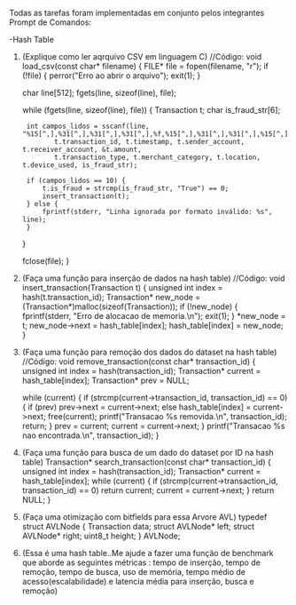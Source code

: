 Todas as tarefas foram implementadas em conjunto pelos integrantes
Prompt de Comandos:

-Hash Table

1. (Explique como ler aqrquivo CSV em linguagem C)
//Código:
void load_csv(const char* filename) {
    FILE* file = fopen(filename, "r");
    if (!file) {
        perror("Erro ao abrir o arquivo");
        exit(1);
    }

    char line[512];
    fgets(line, sizeof(line), file);

    while (fgets(line, sizeof(line), file)) {
        Transaction t;
        char is_fraud_str[6];

        int campos_lidos = sscanf(line, "%15[^,],%31[^,],%31[^,],%31[^,],%f,%15[^,],%31[^,],%31[^,],%15[^,],%5[^,\n]",
               t.transaction_id, t.timestamp, t.sender_account, t.receiver_account, &t.amount,
               t.transaction_type, t.merchant_category, t.location, t.device_used, is_fraud_str);

        if (campos_lidos == 10) {
            t.is_fraud = strcmp(is_fraud_str, "True") == 0;
            insert_transaction(t);
        } else {
            fprintf(stderr, "Linha ignorada por formato inválido: %s", line);
        }
    }

    fclose(file);
}

2. (Faça uma função para inserção de dados na hash table)
   //Código:
   void insert_transaction(Transaction t) {
    unsigned int index = hash(t.transaction_id);
    Transaction* new_node = (Transaction*)malloc(sizeof(Transaction));
    if (!new_node) {
        fprintf(stderr, "Erro de alocacao de memoria.\n");
        exit(1);
    }
    *new_node = t;
    new_node->next = hash_table[index];
    hash_table[index] = new_node;
}

3.  (Faça uma função para remoção dos dados do dataset na hash table)
   //Código:
   void remove_transaction(const char* transaction_id) {
    unsigned int index = hash(transaction_id);
    Transaction* current = hash_table[index];
    Transaction* prev = NULL;

    while (current) {
        if (strcmp(current->transaction_id, transaction_id) == 0) {
            if (prev)
                prev->next = current->next;
            else
                hash_table[index] = current->next;
            free(current);
            printf("Transacao %s removida.\n", transaction_id);
            return;
        }
        prev = current;
        current = current->next;
    }
    printf("Transacao %s nao encontrada.\n", transaction_id);
}

4. (Faça uma função para busca de um dado do dataset por ID na hash table)
   Transaction* search_transaction(const char* transaction_id) {
    unsigned int index = hash(transaction_id);
    Transaction* current = hash_table[index];
    while (current) {
        if (strcmp(current->transaction_id, transaction_id) == 0)
            return current;
        current = current->next;
    }
    return NULL;
}

5. (Faça uma otimização com bitfields para essa Arvore AVL)
   typedef struct AVLNode {
    Transaction data;
    struct AVLNode* left;
    struct AVLNode* right;
    uint8_t height;
} AVLNode;

6. (Essa é uma hash table..Me ajude a fazer uma função de benchmark que aborde as seguintes métricas : tempo de inserção, tempo de remoção, tempo de busca, uso de memória, tempo médio de acesso(escalabilidade) e latencia média para inserção, busca e remoção)
    

